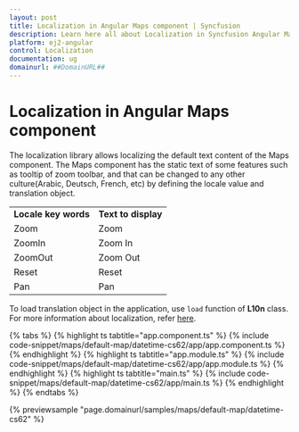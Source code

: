 ```yaml
---
layout: post
title: Localization in Angular Maps component | Syncfusion
description: Learn here all about Localization in Syncfusion Angular Maps component of Syncfusion Essential JS 2 and more.
platform: ej2-angular
control: Localization 
documentation: ug
domainurl: ##DomainURL##
---
```


# Localization in Angular Maps component

The localization library allows localizing the default text content of the Maps component. The Maps component has the static text of some features such as tooltip of zoom toolbar, and that can be changed to any other culture(Arabic, Deutsch, French, etc) by defining the locale value and translation object.

<!-- markdownlint-disable MD033 -->
<!-- markdownlint-disable MD010 -->

<table>
<tr>
<td><b>Locale key words</b></td>
<td><b>Text to display</b></td>
</tr>
<tr>
<td>Zoom</td>
<td>Zoom</td>
</tr>
<tr>
<td>ZoomIn</td>
<td>Zoom In</td>
</tr>
<tr>
<td>ZoomOut</td>
<td>Zoom Out</td>
</tr>
<tr>
<td>Reset</td>
<td>Reset</td>
</tr>
<tr>
<td>Pan</td>
<td>Pan</td>
</tr>
</table>

To load translation object in the application, use `load` function of **L10n** class. For more information about localization, refer [here](http://ej2.syncfusion.com/documentation/base/localization.html).

{% tabs %}
{% highlight ts tabtitle="app.component.ts" %}
{% include code-snippet/maps/default-map/datetime-cs62/app/app.component.ts %}
{% endhighlight %}
{% highlight ts tabtitle="app.module.ts" %}
{% include code-snippet/maps/default-map/datetime-cs62/app/app.module.ts %}
{% endhighlight %}
{% highlight ts tabtitle="main.ts" %}
{% include code-snippet/maps/default-map/datetime-cs62/app/main.ts %}
{% endhighlight %}
{% endtabs %}
  
{% previewsample "page.domainurl/samples/maps/default-map/datetime-cs62" %}